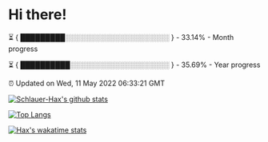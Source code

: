 # Hi there!

⏳ { █████████░░░░░░░░░░░░░░░░░░░░░ } - 33.14% - Month progress

⏳ { ██████████░░░░░░░░░░░░░░░░░░░░ } - 35.69% - Year progress

⏰ Updated on Wed, 11 May 2022 06:33:21 GMT


[![Schlauer-Hax's github stats](https://github-readme-stats.vercel.app/api?username=Schlauer-Hax&show_icons=true&theme=dark&count_private=true)](https://github.com/Schlauer-Hax)


[![Top Langs](https://github-readme-stats.vercel.app/api/top-langs/?username=Schlauer-Hax&layout=compact&theme=dark)](https://github.com/Schlauer-Hax?tab=repositories)


[![Hax's wakatime stats](https://github-readme-stats.vercel.app/api/wakatime?username=Hax&theme=dark)](https://wakatime.com/@Hax)

